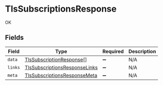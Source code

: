 # TlsSubscriptionsResponse

OK


## Fields

| Field                                                                                 | Type                                                                                  | Required                                                                              | Description                                                                           |
| ------------------------------------------------------------------------------------- | ------------------------------------------------------------------------------------- | ------------------------------------------------------------------------------------- | ------------------------------------------------------------------------------------- |
| `data`                                                                                | [TlsSubscriptionResponse](../../models/shared/tlssubscriptionresponse.md)[]           | :heavy_minus_sign:                                                                    | N/A                                                                                   |
| `links`                                                                               | [TlsSubscriptionsResponseLinks](../../models/shared/tlssubscriptionsresponselinks.md) | :heavy_minus_sign:                                                                    | N/A                                                                                   |
| `meta`                                                                                | [TlsSubscriptionsResponseMeta](../../models/shared/tlssubscriptionsresponsemeta.md)   | :heavy_minus_sign:                                                                    | N/A                                                                                   |